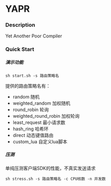 # YAPR

### Description

Yet Another Poor Compiler

### Quick Start

##### 演示功能

```shell
sh start.sh -s 路由策略名
```

提供的路由策略名有：

- random 随机
- weighted_random 加权随机
- round_robin 轮询
- weighted_round_robin 加权轮询
- least_request 最小请求数
- hash_ring 哈希环
- direct 动态键值路由
- custom_lua 自定义lua脚本

##### 压测

单纯压测客户端SDK的性能，不真实发送请求

```shell
sh stress.sh -s 路由策略名 -c CPU核数 -n 并发数
```